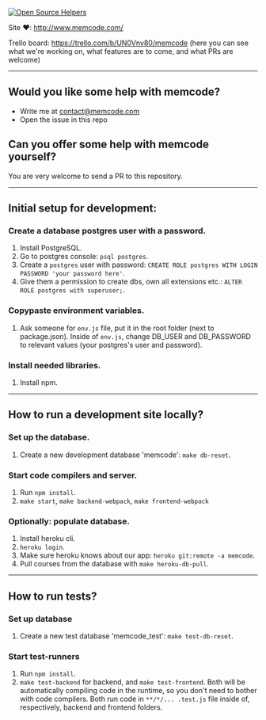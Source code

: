 [![Open Source Helpers](https://www.codetriage.com/lakesare/memcode/badges/users.svg)](https://www.codetriage.com/lakesare/memcode)

Site ❤️: http://www.memcode.com/

Trello board: https://trello.com/b/UN0Vnv80/memcode (here you can see what we're working on, what features are to come, and what PRs are welcome)

___

## Would you like some help with memcode?
- Write me at contact@memcode.com
- Open the issue in this repo

## Can you offer some help with memcode yourself?
You are very welcome to send a PR to this repository.

___

## Initial setup for development:

### Create a database postgres user with a password.
1. Install PostgreSQL.
2. Go to postgres console: `psql postgres`.
3. Create a `postgres` user with password: `CREATE ROLE postgres WITH LOGIN PASSWORD 'your password here'`.
4. Give them a permission to create dbs, own all extensions etc.: `ALTER ROLE postgres with superuser;`.

### Copypaste environment variables.
1. Ask someone for `env.js` file, put it in the root folder (next to package.json). Inside of `env.js`, change DB_USER and DB_PASSWORD to relevant values (your postgres's user and password).

### Install needed libraries.
1. Install npm.

___

## How to run a development site locally? 

### Set up the database.
1. Create a new development database 'memcode': `make db-reset`.

### Start code compilers and server.
1. Run `npm install`.
2. `make start`, `make backend-webpack`, `make frontend-webpack`

### Optionally: populate database.
1. Install heroku cli.
2. `heroku login`.
3. Make sure heroku knows about our app: `heroku git:remote -a memcode`.
4. Pull courses from the database with `make heroku-db-pull`.

___

## How to run tests?

### Set up database
1. Create a new test database 'memcode_test': `make test-db-reset`.

### Start test-runners
1. Run `npm install`.
2. `make test-backend` for backend, and `make test-frontend`. Both will be automatically compiling code in the runtime, so you don't need to bother with code compilers. Both run code in `**/*/... .test.js` file inside of, respectively, backend and frontend folders.


